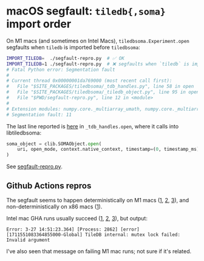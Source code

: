 # macOS segfault: `tiledb{,soma}` import order

On M1 macs (and sometimes on Intel Macs), `tiledbsoma.Experiment.open` segfaults when `tiledb` is imported before `tiledbsoma`:
```bash
IMPORT_TILEDB=  ./segfault-repro.py  # ✅ OK
IMPORT_TILEDB=1 ./segfault-repro.py  # ❌ segfaults when `tiledb` is imported before `tiledbsoma`
# Fatal Python error: Segmentation fault
#
# Current thread 0x00000001da769000 (most recent call first):
#   File "$SITE_PACKAGES/tiledbsoma/_tdb_handles.py", line 58 in open
#   File "$SITE_PACKAGES/tiledbsoma/_tiledb_object.py", line 95 in open
#   File "$PWD/segfault-repro.py", line 12 in <module>
#
# Extension modules: numpy.core._multiarray_umath, numpy.core._multiarray_tests, numpy.linalg._umath_linalg, numpy.fft._pocketfft_internal, numpy.random._common, numpy.random.bit_generator, numpy.random._bounded_integers, numpy.random._mt19937, numpy.random.mtrand, numpy.random._philox, numpy.random._pcg64, numpy.random._sfc64, numpy.random._generator, tiledb.libtiledb, pyarrow.lib, pyarrow._hdfsio, h5py._errors, h5py.defs, h5py._objects, h5py.h5, h5py.utils, h5py.h5t, h5py.h5s, h5py.h5ac, h5py.h5p, h5py.h5r, h5py._proxy, h5py._conv, h5py.h5z, h5py.h5a, h5py.h5d, h5py.h5ds, h5py.h5g, h5py.h5i, h5py.h5f, h5py.h5fd, h5py.h5pl, h5py.h5o, h5py.h5l, h5py._selector, pandas._libs.tslibs.ccalendar, pandas._libs.tslibs.np_datetime, pandas._libs.tslibs.dtypes, pandas._libs.tslibs.base, pandas._libs.tslibs.nattype, pandas._libs.tslibs.timezones, pandas._libs.tslibs.fields, pandas._libs.tslibs.timedeltas, pandas._libs.tslibs.tzconversion, pandas._libs.tslibs.timestamps, pandas._libs.properties, pandas._libs.tslibs.offsets, pandas._libs.tslibs.strptime, pandas._libs.tslibs.parsing, pandas._libs.tslibs.conversion, pandas._libs.tslibs.period, pandas._libs.tslibs.vectorized, pandas._libs.ops_dispatch, pandas._libs.missing, pandas._libs.hashtable, pandas._libs.algos, pandas._libs.interval, pandas._libs.lib, pyarrow._compute, pandas._libs.ops, pandas._libs.hashing, pandas._libs.arrays, pandas._libs.tslib, pandas._libs.sparse, pandas._libs.internals, pandas._libs.indexing, pandas._libs.index, pandas._libs.writers, pandas._libs.join, pandas._libs.window.aggregations, pandas._libs.window.indexers, pandas._libs.reshape, pandas._libs.groupby, pandas._libs.json, pandas._libs.parsers, pandas._libs.testing, scipy._lib._ccallback_c, scipy.sparse._sparsetools, _csparsetools, scipy.sparse._csparsetools, scipy.linalg._fblas, scipy.linalg._flapack, scipy.linalg.cython_lapack, scipy.linalg._cythonized_array_utils, scipy.linalg._solve_toeplitz, scipy.linalg._flinalg, scipy.linalg._decomp_lu_cython, scipy.linalg._matfuncs_sqrtm_triu, scipy.linalg.cython_blas, scipy.linalg._matfuncs_expm, scipy.linalg._decomp_update, scipy.sparse.linalg._dsolve._superlu, scipy.sparse.linalg._eigen.arpack._arpack, scipy.sparse.csgraph._tools, scipy.sparse.csgraph._shortest_path, scipy.sparse.csgraph._traversal, scipy.sparse.csgraph._min_spanning_tree, scipy.sparse.csgraph._flow, scipy.sparse.csgraph._matching, scipy.sparse.csgraph._reordering, numba.core.typeconv._typeconv, numba._helperlib, numba._dynfunc, numba._dispatcher, numba.core.runtime._nrt_python, numba.np.ufunc._internal, numba.experimental.jitclass._box (total: 112)
# Segmentation fault: 11
```

The last line reported is [here](https://github.com/single-cell-data/TileDB-SOMA/blob/1.8.1/apis/python/src/tiledbsoma/_tdb_handles.py#L58) in `_tdb_handles.open`, where it calls into libtiledbsoma:
```python
soma_object = clib.SOMAObject.open(
    uri, open_mode, context.native_context, timestamp=(0, timestamp_ms)
)
```

See [segfault-repro.py](segfault-repro.py).

## Github Actions repros
The segfault seems to happen deterministically on M1 macs ([1][GHA mac M1 fail 3], [2][GHA mac M1 fail 2], [3][GHA mac M1 fail 1]), and non-deterministically on x86 macs ([1][GHA mac intel fail 1]).

Intel mac GHA runs usually succeed ([1][GHA mac intel ok 3], [2][GHA mac intel ok 2], [3][GHA mac intel ok 1]), but output:
```
Error: 3-27 14:51:23.364] [Process: 2862] [error] [1711551083364855000-Global] TileDB internal: mutex lock failed: Invalid argument
```

I've also seen that message on failing M1 mac runs; not sure if it's related.

[GHA mac M1 fail 3]: https://github.com/ryan-williams/tiledb-scratch/actions/runs/8454246138/job/23158822528#step:5:23
[GHA mac M1 fail 2]: https://github.com/ryan-williams/tiledb-scratch/actions/runs/8454148754/job/23158505366#step:5:23
[GHA mac M1 fail 1]: https://github.com/ryan-williams/tiledb-scratch/actions/runs/8453924156/job/23157762661#step:5:23
[GHA mac intel fail 1]: https://github.com/ryan-williams/tiledb-scratch/actions/runs/8453924156/job/23157762147#step:5:23
[GHA mac intel ok 1]: https://github.com/ryan-williams/tiledb-scratch/actions/runs/8453784557/job/23157281978#step:5:12
[GHA mac intel ok 2]: https://github.com/ryan-williams/tiledb-scratch/actions/runs/8453872832/job/23157599348#step:5:15
[GHA mac intel ok 3]: https://github.com/ryan-williams/tiledb-scratch/actions/runs/8454246138/job/23158821889#step:5:15

